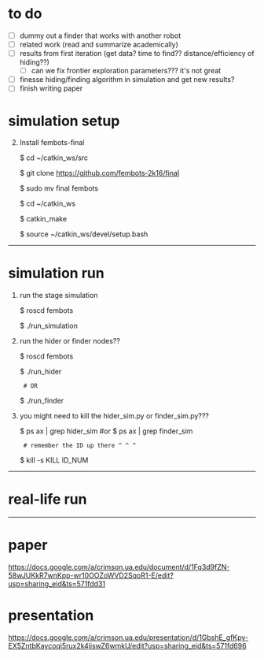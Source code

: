 # to do
- [ ] dummy out a finder that works with another robot
- [ ] related work (read and summarize academically)
- [ ] results from first iteration (get data? time to find?? distance/efficiency of hiding??)
    - [ ] can we fix frontier exploration parameters??? it's not great
- [ ] finesse hiding/finding algorithm in simulation and get new results?
- [ ] finish writing paper

# simulation setup

<!-- 1. Install pioneer gazebo and stuff

    http://web.engr.oregonstate.edu/~chungje/Code/Pioneer3dx%20simulation/ros-indigo-gazebo2-pioneer.pdf -->

2. Install fembots-final

    $ cd ~/catkin_ws/src

    $ git clone https://github.com/fembots-2k16/final

    $ sudo mv final fembots

    $ cd ~/catkin_ws

    $ catkin_make

    $ source ~/catkin_ws/devel/setup.bash

--------------------------------------------------------------------------------

# simulation run

1. run the stage simulation

    $ roscd fembots

    $ ./run_simulation

2. run the hider or finder nodes??

    $ roscd fembots

    $ ./run_hider

        # OR

    $ ./run_finder

3. you might need to kill the hider_sim.py or finder_sim.py???

    $ ps ax | grep hider_sim #or $ ps ax | grep finder_sim

        # remember the ID up there ^ ^ ^

    $ kill -s KILL ID_NUM

--------------------------------------------------------------------------------

# real-life run

--------------------------------------------------------------------------------

# paper
https://docs.google.com/a/crimson.ua.edu/document/d/1Fq3d9fZN-58wJUKkR7wnKpp-wr10OOZoWVD2SqoR1-E/edit?usp=sharing_eid&ts=571fdd31

# presentation
https://docs.google.com/a/crimson.ua.edu/presentation/d/1GbshE_gfKpy-EX5ZntbKaycoqi5rux2k4jiswZ6wmkU/edit?usp=sharing_eid&ts=571fd696
